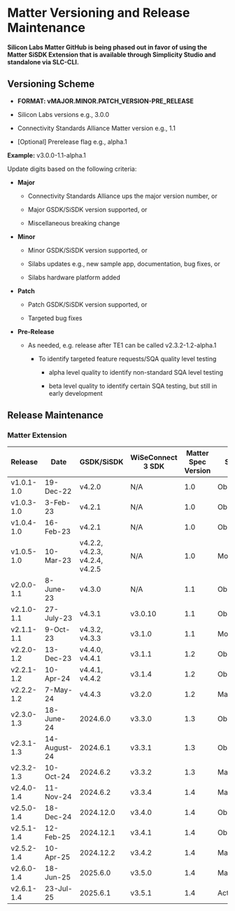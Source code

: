 # Matter Versioning and Release Maintenance

**Silicon Labs Matter GitHub is being phased out in favor of using the Matter SiSDK Extension that is available through Simplicity Studio and standalone via SLC-CLI.**

## Versioning Scheme

- **FORMAT: vMAJOR.MINOR.PATCH\_VERSION-PRE\_RELEASE**

- Silicon Labs versions e.g., 3.0.0

- Connectivity Standards Alliance Matter version e.g., 1.1

- [Optional] Prerelease flag e.g., alpha.1

**Example:** v3.0.0-1.1-alpha.1

Update digits based on the following criteria:

- **Major**

  - Connectivity Standards Alliance ups the major version number, or

  - Major GSDK/SiSDK version supported, or

  - Miscellaneous breaking change

- **Minor**

  - Minor GSDK/SiSDK version supported, or

  - Silabs updates e.g., new sample app, documentation, bug fixes, or

  - Silabs hardware platform added

- **Patch**

  - Patch GSDK/SiSDK version supported, or

  - Targeted bug fixes

- **Pre-Release**

  - As needed, e.g. release after TE1 can be called v2.3.2-1.2-alpha.1

    - To identify targeted feature requests/SQA quality level testing

      - alpha level quality to identify non-standard SQA level testing

      - beta level quality to identify certain SQA testing, but still in early development

## Release Maintenance

### Matter Extension

| **Release**|**Date**|**GSDK/SiSDK**|**WiSeConnect 3 SDK**|**Matter Spec Version**|**Status** |
|--------------|----------------|--------------------------------|----------|-----|------------|
|  v1.0.1-1.0  |  19-Dec-22     | v4.2.0                         | N/A      | 1.0 | Obsolete   |
|  v1.0.3-1.0  |  3-Feb-23      | v4.2.1                         | N/A      | 1.0 | Obsolete   |
|  v1.0.4-1.0  |  16-Feb-23     | v4.2.1                         | N/A      | 1.0 | Obsolete   |
|  v1.0.5-1.0  |  10-Mar-23     | v4.2.2, v4.2.3, v4.2.4, v4.2.5 | N/A      | 1.0 | Monitored  |
|  v2.0.0-1.1  |  8-June-23     | v4.3.0                         | N/A      | 1.1 | Obsolete   |
|  v2.1.0-1.1  |  27-July-23    | v4.3.1                         | v3.0.10  | 1.1 | Obsolete   |
|  v2.1.1-1.1  |  9-Oct-23      | v4.3.2, v4.3.3                 | v3.1.0   | 1.1 | Monitored |
|  v2.2.0-1.2  |  13-Dec-23     | v4.4.0, v4.4.1                 | v3.1.1   | 1.2 | Obsolete   |
|  v2.2.1-1.2  |  10-Apr-24     | v4.4.1, v4.4.2                 | v3.1.4   | 1.2 | Obsolete |
|  v2.2.2-1.2  |  7-May-24      | v4.4.3                         | v3.2.0   | 1.2 | Maintained |
|  v2.3.0-1.3  |  18-June-24    | 2024.6.0                       | v3.3.0   | 1.3 | Obsolete |
|  v2.3.1-1.3  |  14-August-24  | 2024.6.1                       | v3.3.1   | 1.3 | Obsolete |
|  v2.3.2-1.3  |  10-Oct-24     | 2024.6.2                       | v3.3.2   | 1.3 | Maintained     |
|  v2.4.0-1.4  |  11-Nov-24     | 2024.6.2                       | v3.3.4   | 1.4 | Maintained     |
|  v2.5.0-1.4  |  18-Dec-24     | 2024.12.0                      | v3.4.0   | 1.4 | Obsolete     |
|  v2.5.1-1.4  |  12-Feb-25     | 2024.12.1                      | v3.4.1   | 1.4 | Obsolete     |
|  v2.5.2-1.4  |  10-Apr-25     | 2024.12.2                      | v3.4.2   | 1.4 | Maintained     |
|  v2.6.0-1.4  |  18-Jun-25     | 2025.6.0                       | v3.5.0   | 1.4 | Maintained     |
|  v2.6.1-1.4  |  23-Jul-25     | 2025.6.1                       | v3.5.1   | 1.4 | Active     |
